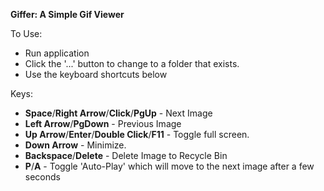 **Giffer: A Simple Gif Viewer**

To Use:
* Run application
* Click the '...' button to change to a folder that exists.
* Use the keyboard shortcuts below

Keys:
* **Space**/**Right Arrow**/**Click**/**PgUp** - Next Image
* **Left Arrow**/**PgDown** - Previous Image
* **Up Arrow**/**Enter**/**Double Click**/**F11** - Toggle full screen.
* **Down Arrow** - Minimize.
* **Backspace**/**Delete** - Delete Image to Recycle Bin
* **P**/**A** - Toggle 'Auto-Play' which will move to the next image after a few seconds
